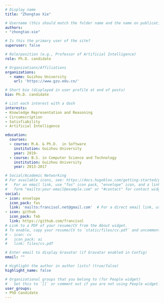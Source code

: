 ```yaml
---
# Display name
title: "Zhongtao Xie"

# Username (this should match the folder name and the name on publications)
authors:
- "zhongtao-xie"

# Is this the primary user of the site?
superuser: false

# Role/position (e.g., Professor of Artificial Intelligence)
role: Ph.D. candidate

# Organizations/Affiliations
organizations:
  - name: Guizhou University
    url: 'https://www.gzu.edu.cn/'

# Short bio (displayed in user profile at end of posts)
bio: Ph.D. candidate

# List each interest with a dash
interests:
- Knowledge Representation and Reasoning
- Circumscription
- Satisfiability
- Artificial Intelligence

education:
  courses:
  - course: M.A. & Ph.D.  in Software
    institution: Guizhou University
    year: 2019-
  - course: B.S. in Computer Science and Technology
    institution: Guizhou University
    year: 2013-2017

# Social/Academic Networking
# For available icons, see: https://docs.hugoblox.com/getting-started/page-builder/#icons
#   For an email link, use "fas" icon pack, "envelope" icon, and a link in the
#   form "mailto:your-email@example.com" or "#contact" for contact widget.
social:
- icon: envelope
  icon_pack: fas
  link: 'mailto:francisol.net@gmail.com'  # For a direct email link, use "mailto:test@example.org".
- icon: github
  icon_pack: fab
  link: https://github.com/francisol
# Link to a PDF of your resume/CV from the About widget.
# To enable, copy your resume/CV to `static/files/cv.pdf` and uncomment the lines below.
# - icon: cv
#   icon_pack: ai
#   link: files/cv.pdf

# Enter email to display Gravatar (if Gravatar enabled in Config)
email: ""

# Highlight the author in author lists? (true/false)
highlight_name: false

# Organizational groups that you belong to (for People widget)
#   Set this to `[]` or comment out if you are not using People widget.
user_groups:
- PhD Candidate
---
```

